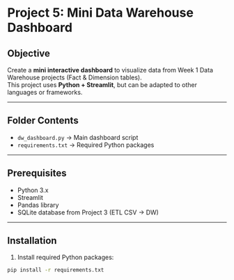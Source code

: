 # Project 5: Mini Data Warehouse Dashboard

## Objective
Create a **mini interactive dashboard** to visualize data from Week 1 Data Warehouse projects (Fact & Dimension tables).  
This project uses **Python + Streamlit**, but can be adapted to other languages or frameworks.

---

## Folder Contents
- `dw_dashboard.py` → Main dashboard script  
- `requirements.txt` → Required Python packages  

---

## Prerequisites
- Python 3.x  
- Streamlit  
- Pandas library  
- SQLite database from Project 3 (ETL CSV → DW)  

---

## Installation
1. Install required Python packages:

```bash
pip install -r requirements.txt
